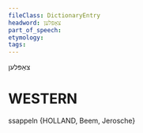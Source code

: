 ```yaml
---
fileClass: DictionaryEntry
headword: צאַפּלען
part_of_speech: 
etymology: 
tags: 
---
```

צאַפּלען

WESTERN
========

ssappeln {HOLLAND, Beem, Jerosche}